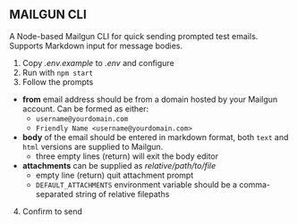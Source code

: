 ## MAILGUN CLI

A Node-based Mailgun CLI for quick sending prompted test emails. Supports Markdown input for message bodies.

1. Copy _.env.example_ to _.env_ and configure
2. Run with `npm start`
3. Follow the prompts
  - **from** email address should be from a domain hosted by your Mailgun account. Can be formed as either:
    - `username@yourdomain.com`
    - `Friendly Name <username@yourdomain.com>`
  - **body** of the email should be entered in markdown format, both `text` and `html` versions are supplied to Mailgun.
    - three empty lines (return) will exit the body editor
  - **attachments** can be supplied as _relative/path/to/file_
    - empty line (return) quit attachment prompt
    - `DEFAULT_ATTACHMENTS` environment variable should be a comma-separated string of relative filepaths
4. Confirm to send
